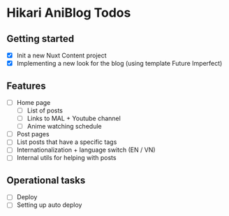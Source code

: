 # Hikari AniBlog Todos

## Getting started
- [x] Init a new Nuxt Content project
- [x] Implementing a new look for the blog (using template Future Imperfect)

## Features
- [ ] Home page
    - [ ] List of posts
    - [ ] Links to MAL + Youtube channel
    - [ ] Anime watching schedule
- [ ] Post pages
- [ ] List posts that have a specific tags
- [ ] Internationalization + language switch (EN / VN)
- [ ] Internal utils for helping with posts

## Operational tasks
- [ ] Deploy
- [ ] Setting up auto deploy